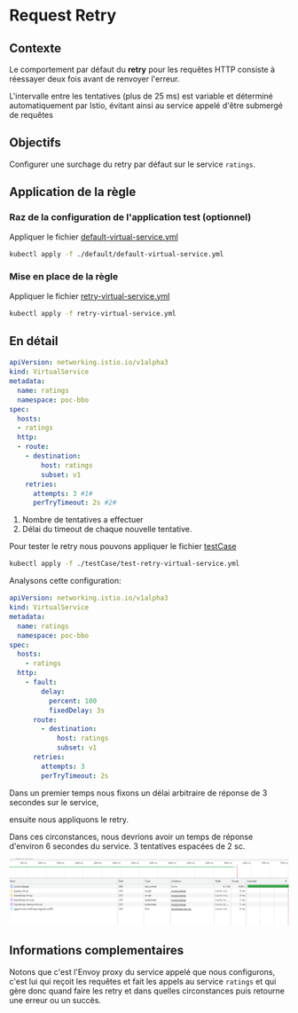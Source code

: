# Request Retry

## Contexte

Le comportement par défaut du **retry** pour les requêtes HTTP consiste à réessayer deux fois avant de renvoyer l'erreur.

L'intervalle entre les tentatives (plus de 25 ms) est variable et déterminé automatiquement par Istio, évitant ainsi au service appelé d'être submergé de requêtes

## Objectifs

Configurer une surchage du retry par défaut sur le service `ratings`.

## Application de la règle

### Raz de la configuration de l'application test (optionnel)

Appliquer le fichier [default-virtual-service.yml](./default/default-virtual-service.yml)

```bash
kubectl apply -f ./default/default-virtual-service.yml
```

### Mise en place de la règle

Appliquer le fichier [retry-virtual-service.yml](./retry-virtual-service.yml)

```bash
kubectl apply -f retry-virtual-service.yml
```

## En détail

```yaml
apiVersion: networking.istio.io/v1alpha3
kind: VirtualService
metadata:
  name: ratings
  namespace: poc-bbo
spec:
  hosts:
  - ratings
  http:
  - route:
    - destination:
        host: ratings
        subset: v1
    retries:
      attempts: 3 #1#
      perTryTimeout: 2s #2#

```

1. Nombre de tentatives a effectuer
2. Délai du timeout de chaque nouvelle tentative.

Pour tester le retry nous pouvons appliquer le fichier [testCase](./testCase/test-retry-virtual-service.yml)

```bash
kubectl apply -f ./testCase/test-retry-virtual-service.yml
```

Analysons cette configuration:

```yml
apiVersion: networking.istio.io/v1alpha3
kind: VirtualService
metadata:
  name: ratings
  namespace: poc-bbo
spec:
  hosts:
    - ratings
  http:
    - fault:
        delay:
          percent: 100
          fixedDelay: 3s
      route:
        - destination:
            host: ratings
            subset: v1
      retries:
        attempts: 3
        perTryTimeout: 2s
```

Dans un premier temps nous fixons un délai arbitraire de réponse de 3 secondes sur le service,

ensuite nous appliquons le retry.

Dans ces circonstances, nous devrions avoir un temps de réponse d'environ 6 secondes du service. 3 tentatives espacées de 2 sc.

![testRetry](/assets/testRetry.png)

## Informations complementaires

Notons que c'est l'Envoy proxy du service appelé que nous configurons, c'est lui qui reçoit les requêtes et fait les appels au service `ratings` et qui gère donc quand faire les retry et dans quelles circonstances puis retourne une erreur ou un succès.
